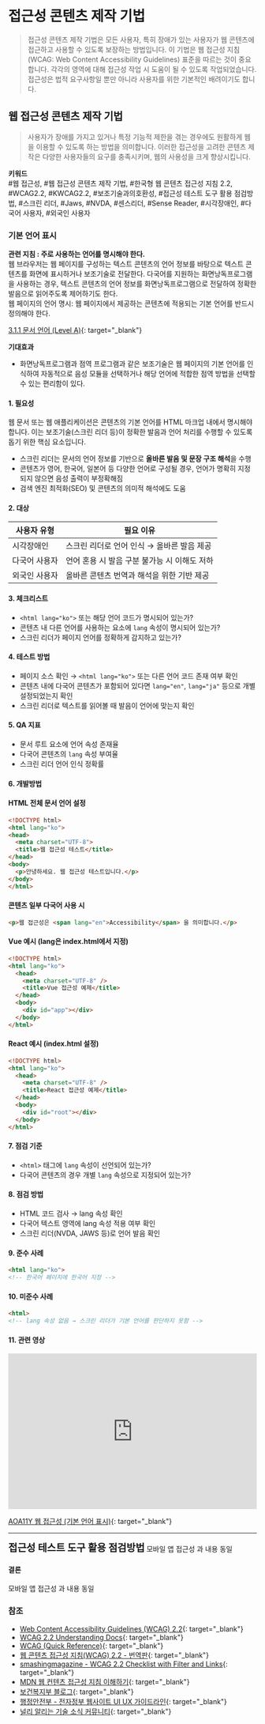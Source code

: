 # 접근성 콘텐츠 제작 기법
> 접근성 콘텐츠 제작 기법은 모든 사용자, 특히 장애가 있는 사용자가 웹 콘텐츠에 접근하고 사용할 수 있도록 보장하는 방법입니다. 이 기법은 웹 접근성 지침(WCAG: Web Content Accessibility Guidelines) 표준을 따르는 것이 중요합니다. 각각의 영역에 대해 접근성 작업 시 도움이 될 수 있도록 작업되었습니다. 접근성은 법적 요구사항일 뿐만 아니라 사용자를 위한 기본적인 배려이기도 합니다.  

## 웹 접근성 콘텐츠 제작 기법   
> 사용자가 장애를 가지고 있거나 특정 기능적 제한을 겪는 경우에도 원활하게 웹을 이용할 수 있도록 하는 방법을 의미합니다. 이러한 접근성을 고려한 콘텐츠 제작은 다양한 사용자들의 요구를 충족시키며, 웹의 사용성을 크게 향상시킵니다.    


**키워드**   
#웹 접근성, #웹 접근성 콘텐츠 제작 기법, #한국형 웹 콘텐츠 접근성 지침 2.2, #WCAG2.2, #KWCAG2.2, #보조기술과의호환성, #접근성 테스트 도구 활용 점검방법, #스크린 리더, #Jaws, #NVDA, #센스리더, #Sense Reader, #시각장애인, #다국어 사용자, #외국인 사용자


### 기본 언어 표시 
**관련 지침 : 주로 사용하는 언어를 명시해야 한다.**   
웹 브라우저는 웹 페이지를 구성하는 텍스트 콘텐츠의 언어 정보를 바탕으로 텍스트 콘텐츠를 화면에 표시하거나 보조기술로 전달한다. 다국어를 지원하는 화면낭독프로그램을 사용하는 경우, 텍스트 콘텐츠의 언어 정보를 화면낭독프로그램으로 전달하여 정확한 발음으로 읽어주도록 제어하기도 한다.    
웹 페이지의 언어 명시: 웹 페이지에서 제공하는 콘텐츠에 적용되는 기본 언어를 반드시 정의해야 한다.      

[3.1.1 문서 언어 (Level A)](https://www.w3.org/TR/WCAG22/#language-of-page){: target="_blank"}

**기대효과**   

- 화면낭독프로그램과 점역 프로그램과 같은 보조기술은 웹 페이지의 기본 언어를 인식하여 자동적으로 음성 모듈을 선택하거나 해당 언어에 적합한 점역 방법을 선택할 수 있는 편리함이 있다.    

#### 1. 필요성        
웹 문서 또는 웹 애플리케이션은 콘텐츠의 기본 언어를 HTML 마크업 내에서 명시해야 합니다. 이는 보조기술(스크린 리더 등)이 정확한 발음과 언어 처리를 수행할 수 있도록 돕기 위한 핵심 요소입니다.   

- 스크린 리더는 문서의 언어 정보를 기반으로 **올바른 발음 및 문장 구조 해석**을 수행    
- 콘텐츠가 영어, 한국어, 일본어 등 다양한 언어로 구성될 경우, 언어가 명확히 지정되지 않으면 음성 출력이 부정확해짐     
- 검색 엔진 최적화(SEO) 및 콘텐츠의 의미적 해석에도 도움     

#### 2. 대상    

| 사용자 유형       | 필요 이유 |
|--------------------|-----------|
| 시각장애인         | 스크린 리더로 언어 인식 → 올바른 발음 제공  
| 다국어 사용자       | 언어 혼용 시 발음 구분 불가능 시 이해도 저하  
| 외국인 사용자       | 올바른 콘텐츠 번역과 해석을 위한 기반 제공 

#### 3. 체크리스트       

- `<html lang="ko">` 또는 해당 언어 코드가 명시되어 있는가?  
- 콘텐츠 내 다른 언어를 사용하는 요소에 `lang` 속성이 명시되어 있는가?  
- 스크린 리더가 페이지 언어를 정확하게 감지하고 있는가?

#### 4. 테스트 방법      

- 페이지 소스 확인 → `<html lang="ko">` 또는 다른 언어 코드 존재 여부 확인    
- 콘텐츠 내에 다국어 콘텐츠가 포함되어 있다면 `lang="en"`, `lang="ja"` 등으로 개별 설정되었는지 확인   
- 스크린 리더로 텍스트를 읽어볼 때 발음이 언어에 맞는지 확인   

#### 5. QA 지표       

- 문서 루트 요소에 언어 속성 존재율   
- 다국어 콘텐츠의 `lang` 속성 부여율   
- 스크린 리더 언어 인식 정확률   

#### 6. 개발방법     

#### HTML 전체 문서 언어 설정
```html
<!DOCTYPE html>
<html lang="ko">
<head>
  <meta charset="UTF-8">
  <title>웹 접근성 테스트</title>
</head>
<body>
  <p>안녕하세요. 웹 접근성 테스트입니다.</p>
</body>
</html>
```

#### 콘텐츠 일부 다국어 사용 시
```html
<p>웹 접근성은 <span lang="en">Accessibility</span> 을 의미합니다.</p>
```

#### Vue 예시 (lang은 index.html에서 지정)
```html
<!DOCTYPE html>
<html lang="ko">
  <head>
    <meta charset="UTF-8" />
    <title>Vue 접근성 예제</title>
  </head>
  <body>
    <div id="app"></div>
  </body>
</html>
```

#### React 예시 (index.html 설정)
```html
<!DOCTYPE html>
<html lang="ko">
  <head>
    <meta charset="UTF-8" />
    <title>React 접근성 예제</title>
  </head>
  <body>
    <div id="root"></div>
  </body>
</html>
```


#### 7. 점검 기준     

- `<html>` 태그에 `lang` 속성이 선언되어 있는가?   
- 다국어 콘텐츠의 경우 개별 `lang` 속성으로 지정되어 있는가?   

#### 8. 점검 방법     

- HTML 코드 검사 → lang 속성 확인   
- 다국어 텍스트 영역에 lang 속성 적용 여부 확인   
- 스크린 리더(NVDA, JAWS 등)로 언어 발음 확인   

#### 9. 준수 사례       

```html
<html lang="ko">
<!-- 한국어 페이지에 한국어 지정 -->
```

#### 10. 미준수 사례       

```html
<html>
<!-- lang 속성 없음 → 스크린 리더가 기본 언어를 판단하지 못함 -->
```

#### 11. 관련 영상       
<iframe style="width:100%;min-height:315px;" src="https://www.youtube.com/embed/Pujf4gdBu5M?si=tihdpdlVKFcbGsd2" title="YouTube video player" frameborder="0" allow="accelerometer; autoplay; clipboard-write; encrypted-media; gyroscope; picture-in-picture; web-share" referrerpolicy="strict-origin-when-cross-origin" allowfullscreen></iframe>

[AOA11Y 웹 접근성 (기본 언어 표시)](https://www.youtube.com/embed/Pujf4gdBu5M?si=tihdpdlVKFcbGsd2){: target="_blank"}    
   
--- 
<strong style="font-size:20px;cursor:pointer;">접근성 테스트 도구 활용 점검방법</strong>
모바일 앱 접근성 과 내용 동일

 
#### 결론     
모바일 앱 접근성 과 내용 동일




### 참조    
- [Web Content Accessibility Guidelines (WCAG) 2.2](https://www.w3.org/TR/WCAG22/){: target="_blank"}    
- [WCAG 2.2 Understanding Docs](https://www.w3.org/WAI/WCAG22/Understanding/){: target="_blank"}    
- [WCAG (Quick Reference)](https://www.w3.org/WAI/WCAG22/quickref/?versions=2.2&showtechniques=111){: target="_blank"}    
- [웹 콘텐츠 접근성 지침(WCAG) 2.2 - 번역판](https://a11ykr.github.io/wcag22/){: target="_blank"}    
- [smashingmagazine - WCAG 2.2 Checklist with Filter and Links](https://codepen.io/smashingmag/pen/MWLgQzm){: target="_blank"}    
- [MDN 웹 컨텐츠 접근성 지침 이해하기](https://developer.mozilla.org/ko/docs/Web/Accessibility/Understanding_WCAG){: target="_blank"}    
- [보건복지부 블로그](https://blog.naver.com/prologue/PrologueList.naver?blogId=mohw2016){: target="_blank"}     
- [행정안전부 - 전자정부 웹사이트 UI UX 가이드라인](https://www.mois.go.kr/frt/bbs/type001/commonSelectBoardArticle.do?bbsId=BBSMSTR_000000000045&nttId=69451){: target="_blank"}     
- [널리 알리는 기술 소식 커뮤니티](https://nuli.navercorp.com/community/article){: target="_blank"}     

